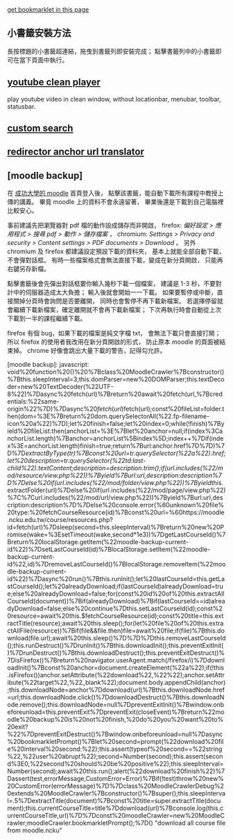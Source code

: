 <meta charset="UTF-8">

<a href="//gholk.github.io/bookmarklet">
  get bookmarklet in this page
</a>

## 小書籤安裝方法
長按標題的小書籤超連結，拖曳到書籤列即安裝完成；
點擊書籤列中的小書籤即可在當下頁面中執行。

<h2>
<a title="play youtube video in clean browser window"
   href='javascript:void function () {const urlToPlayer={};urlToPlayer.youtube=function(location){const scan=location.search.match(/[&\/\?]v=([^&]*)/);const id=scan[1];return"https://youtube.com/embed/"+id};function openCleanWindow(url){window.open(url,"clean youtube player","resizable")}function createButton(){const menuId="menu-container";const button=document.createElement("button");button.textContent="clean window";button.onclick=(()=>{const url=urlToPlayer.youtube(location);openCleanWindow(url)});document.getElementById(menuId).appendChild(button)}openCleanWindow(urlToPlayer.youtube(location));}()'>
   youtube clean player
</a>
</h2>

play youtube video in clean window,
without locationbar, menubar, toolbar, statusbar.


<h2>
  <a href='javascript:void function () {const map={};map.set=function(alias,url,name){this[alias]={url:url,name:name}};map.createForm=function(key){const form=document.createElement("form");const search=this[key];form.action=search.url;form.target="_blank";const input=document.createElement("input");input.name=search.name;form.appendChild(input);return form};map.search=function(key,string){const form=this.createForm(key);form.querySelector("input").value=string;document.documentElement.appendChild(form);form.submit()};map.set("pttpedia","http://zh.pttpedia.wikia.com/wiki/特殊:搜索","query");function promptSearch(string){if(!string)string=prompt("custom search");const scan=string.match(/([^\s]+)\s(.*)$/);const key=scan[1];const value=scan[2];map.search(key,value)}promptSearch();}()'>
  custom search
  </a>
</h2>

<h2>
<a title="jupmer translator"
href='javascript:void function () {var jumperTranslator={urlScheme:null,decode:decodeURIComponent,translate:function(url){const scan;if(scan=url.match(this.urlScheme)){return this.decode(scan[1])}else return null},modifyAnchor:function(anchor){const newUrl=this.translate(anchor.href);if(typeof newUrl=="string")anchor.href=newUrl;return anchor},modifyAllAnchor:function(){for(const anchor of document.querySelectorAll("a")){this.modifyAnchor(anchor)}},promptUrlScheme:function(){const urlRegexpString=prompt("url scheme regexp");this.urlScheme=new RegExp(urlRegexpString)}};jumperTranslator.promptUrlScheme();}()'>
redirector anchor url translator</a>
</h2>

## [moodle backup]
在 [成功大學的 moodle][moodle.ncku] 首頁登入後，
點擊該書籤，能自動下載所有課程中教授上傳的講義。
畢竟 moodle 上的資料不會永遠留著，
畢業後還是下載到自己電腦裡比較安心。

事前建議先把瀏覽器對 pdf 檔的動作設成儲存而非開啟，
firefox: *偏好設定 > 應用程式 > 搜尋 pdf > 動作 > 儲存檔案* ，
chromium: *Settings > Privacy and security >
Content settings > PDF documents > Download* 。
另外 chromium 及 firefox 都建議設定預設下載的資料夾，
基本上就能全部自動下載，不會彈對話框。
有時一些檔案格式會無法直接下載，變成在新分頁開啟，
只能再右鍵另存新檔。

點擊書籤後會先彈出對話框要你輸入幾秒下載一個檔案，
建議是 1-3 秒，不要對計中的伺服器造成太大負擔；
輸入後就會開始一一下載。
如果要暫停或中斷，直接關掉分頁時會詢問是否要離開，
同時也會暫停不再下載新檔案。
若選擇停留就會繼續下載新檔案，確定離開就不會再下載新檔案；
下次再執行時會自動從上次下載到一半的課程繼續下載。

firefox 有個 bug，如果下載的檔案是純文字檔 txt，
會無法下載只會直接打開；
所以 firefox 的使用者我改用在新分頁開啟的形式，
防止原本 moodle 的頁面被結束掉。
chrome 好像會跳出大量下載的警告，記得勾允許。

[moodle.ncku]: https://moodle.ncku.edu.tw/
[moodle backup]: javascript: void%20function%20()%20%7Bclass%20MoodleCrawler%7Bconstructor()%7Bthis.sleepInterval=3;this.domParser=new%20DOMParser;this.textDecoder=new%20TextDecoder(%22UTF-8%22)%7Dasync%20fetch(url)%7Breturn%20await%20fetch(url,%7Bcredentials:%22same-origin%22%7D)%7Dasync%20$fetch(url)%7Bconst%20response=await%20this.fetch(url);const%20html=await%20response.text();const%20dom=this.domParser.parseFromString(html,%22text/html%22);return%20dom%7D*extractAllCourseId(document)%7Bconst%20anchorList=document.querySelectorAll(%22.block_course_list%20a%22);for(const%20anchor%20of%20anchorList)%7Bconst%20url=new%20URL(anchor.href);yield%20url.searchParams.get(%22id%22)%7D%7DextractTitle(document)%7Breturn%20document.getElementById(%22logobox%22).textContent.trim()%7D*extractFolder(url)%7Bconst%20folder=this.$fetch(url);const%20fileList=folder.then(dom=%3E%7Breturn%20dom.querySelectorAll(%22.fp-filename-icon%20a%22)%7D);let%20finish=false;let%20index=0;while(!finish)%7Byield%20fileList.then(anchorList=%3E%7Blet%20anchor=null;if(index%3CanchorList.length)%7Banchor=anchorList%5Bindex%5D;index++%7Dif(index%3E=anchorList.length)finish=true;return%7Burl:anchor.href%7D%7D)%7D%7D*extractByType(tr)%7Bconst%20url=tr.querySelector(%22a%22).href;let%20description=tr.querySelector(%22td:last-child%22).textContent;description=description.trim();if(url.includes(%22/mod/resource/view.php%22))%7Byield%7Burl:url,description:description%7D%7Delse%20if(url.includes(%22/mod/folder/view.php%22))%7Byield*this.extractFolder(url)%7Delse%20if(url.includes(%22/mod/page/view.php%22)%7C%7Curl.includes(%22/mod/url/view.php%22))%7Byield%7Burl:url,description:description%7D%7Delse%20console.error(%60unknown%20file%20type:%20$%7Burl%7D%60)%7D*extractAllFile(document)%7Bconst%20tableRowNonEmptySelector=%22#region-main-box%20tr%5Bclass%5D%22;for(const%20tr%20of%20document.querySelectorAll(tableRowNonEmptySelector))%7Byield*this.extractByType(tr)%7D%7Dasync%20$fetchCourseResource(id)%7Bconst%20url=%60https://moodle.ncku.edu.tw/course/resources.php?id=$%7Bid%7D%60;return%20await%20this.$fetch(url)%7Dsleep(second=this.sleepInterval)%7Breturn%20new%20Promise(wake=%3EsetTimeout(wake,second*1e3))%7DgetLastCourseId()%7Breturn%20localStorage.getItem(%22moodle-backup-current-id%22)%7DsetLastCourseId(id)%7BlocalStorage.setItem(%22moodle-backup-current-id%22,id)%7DremoveLastCourseId()%7BlocalStorage.removeItem(%22moodle-backup-current-id%22)%7Dasync%20run()%7Bthis.runInit();let%20lastCourseId=this.getLastCourseId();let%20alreadyDownload;if(lastCourseId)alreadyDownload=true;else%20alreadyDownload=false;for(const%20id%20of%20this.extractAllCourseId(document))%7Bif(alreadyDownload)%7Bif(lastCourseId==id)alreadyDownload=false;else%20continue%7Dthis.setLastCourseId(id);const%20resource=await%20this.$fetchCourseResource(id);const%20title=this.extractTitle(resource);await%20this.sleep();for(let%20file%20of%20this.extractAllFile(resource))%7Bif(file&&file.then)file=await%20file;if(file)%7Bthis.download(file.url);await%20this.sleep()%7D%7D%7Dthis.removeLastCourseId();this.runDestruct()%7DrunInit()%7Bthis.downloadInit();this.preventExitInit()%7DrunDestruct()%7Bthis.downloadDestruct();this.preventExitDestruct()%7DisFirefox()%7Breturn%20navigator.userAgent.match(/firefox/i)%7DdownloadInit()%7Bconst%20anchor=document.createElement(%22a%22);if(!this.isFirefox())anchor.setAttribute(%22download%22,%22%22);anchor.setAttribute(%22target%22,%22_blank%22);document.body.appendChild(anchor);this.downloadNode=anchor%7Ddownload(url)%7Bthis.downloadNode.href=url;this.downloadNode.click()%7DdownloadDestruct()%7Bthis.downloadNode.remove();this.downloadNode=null%7DpreventExitInit()%7Bwindow.onbeforeunload=this.preventExit%7DpreventExit(closeEvent)%7Breturn%22moodle%20backup%20is%20not%20finish,%20do%20you%20want%20to%20exit?%22%7DpreventExitDestruct()%7Bwindow.onbeforeunload=null%7Dasync%20bookmarkletPrompt()%7Blet%20second=prompt(%22download%20file%20interval%20second:%22);this.assert(typeof%20second==%22string%22,%22user%20abrupt%22);second=Number(second);this.assert(second%3E0,%22second%20should%20be%20positive%22);this.sleepInterval=Number(second);await%20this.run();alert(%22download%20finish%22)%7Dassert(test,errorMessage,CustomError=Error)%7Bif(!test)throw%20new%20CustomError(errorMessage)%7D%7Dclass%20MoodleCrawlerDebug%20extends%20MoodleCrawler%7Bconstructor()%7Bsuper();this.sleepInterval=.5%7DextractTitle(document)%7Bconst%20title=super.extractTitle(document);this.currentCourseTitle=title%7Ddownload(url)%7Bconsole.log(this.currentCourseTitle,url)%7D%7Dconst%20moodleCrawler=new%20MoodleCrawler;moodleCrawler.bookmarkletPrompt();%7D() "download all course file from moodle.ncku"
